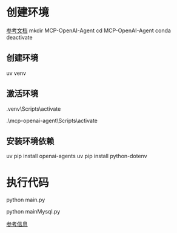 # 创建环境
[参考文档](https://openai.github.io/openai-agents-python/quickstart/)
mkdir  MCP-OpenAI-Agent
cd  MCP-OpenAI-Agent
conda deactivate
## 创建环境
uv venv
## 激活环境
.venv\Scripts\activate

.\mcp-openai-agent\Scripts\activate
## 安装环境依赖
uv pip install openai-agents
uv pip install python-dotenv


# 执行代码
python main.py

python mainMysql.py


[参考信息](https://github.com/liuwenzhoa/openai-agents-mcp)